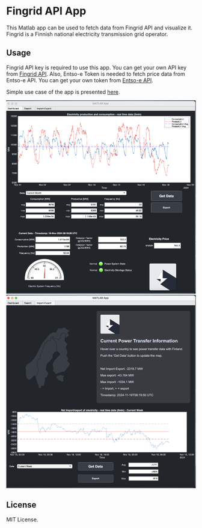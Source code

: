 # Fingrid API App

This Matlab app can be used to fetch data from Fingrid API and visualize it. Fingrid is a Finnish national electricity transmission grid operator.

## Usage

Fingrid API key is required to use this app. You can get your own API key from [Fingrid API](https://data.fingrid.fi/en/instructions). Also, Entso-e Token is needed to fetch price data from Entso-e API. You can get your own token from [Entso-e API](https://transparency.entsoe.eu/content/static_content/Static%20content/web%20api/Guide.html).

Simple use case of the app is presented [here](https://youtu.be/KivPSaXIDCk).

![screenshot-dashboard](./imgs/screenshot-dashboard.png)
![screenshot-import-export](./imgs/screenshot-import-export.png)

## License

MIT License.
